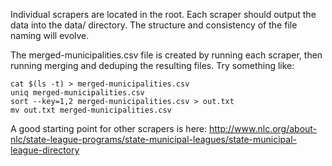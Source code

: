Individual scrapers are located in the root. Each scraper should output the data into the data/ directory. The structure and consistency of the file naming will evolve. 

The merged-municipalities.csv file is created by running each scraper, then running merging and deduping the resulting files. Try something like:

    cat $(ls -t) > merged-municipalities.csv
    uniq merged-municipalities.csv
    sort --key=1,2 merged-municipalities.csv > out.txt
    mv out.txt merged-municipalities.csv
    
A good starting point for other scrapers is here: http://www.nlc.org/about-nlc/state-league-programs/state-municipal-leagues/state-municipal-league-directory
